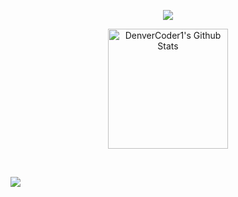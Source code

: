 <p align="center">
  <a href="https://github.com/DenverCoder1/readme-typing-svg"><img src="https://readme-typing-svg.herokuapp.com?color=%2336BCF7&lines=Django+Developer,+Python+Developer;Js+Developer,+React+Developer;Full+Stack+Developer;Vision+was+dismantled;his+artificial+skin+was+turned+white;and+he;lost;the+ability+to+feel+emotions.;"></a>
</p>
<p align="center">
<a style="margin: auto;" href="https://github.com/anuraghazra/github-readme-stats"><img alt="DenverCoder1's Github Stats" src="https://denvercoder1-github-readme-stats.vercel.app/api/?username=vandavision&show_icons=true&count_private=true&theme=react&hide_border=true&bg_color=1F222E&title_color=F85D7F&icon_color=F8D866" height="192px"/></a>
 </p>
<br/>


![](https://komarev.com/ghpvc/?username=vandavision&label=PROFILE+VIEWS)
